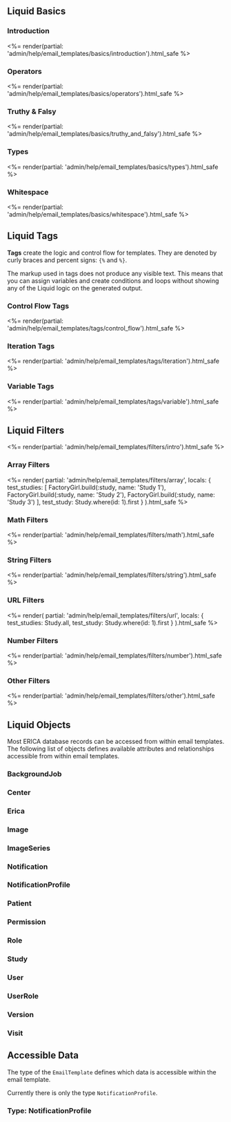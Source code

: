 ## Liquid Basics

### Introduction

<%= render(partial: 'admin/help/email_templates/basics/introduction').html_safe %>

### Operators

<%= render(partial: 'admin/help/email_templates/basics/operators').html_safe %>

### Truthy & Falsy

<%= render(partial: 'admin/help/email_templates/basics/truthy_and_falsy').html_safe %>

### Types

<%= render(partial: 'admin/help/email_templates/basics/types').html_safe %>

### Whitespace

<%= render(partial: 'admin/help/email_templates/basics/whitespace').html_safe %>

## Liquid Tags

**Tags** create the logic and control flow for templates. They are denoted by curly braces and percent signs: `{%` and `%}`.

The markup used in tags does not produce any visible text. This means that you can assign variables and create conditions and loops without showing any of the Liquid logic on the generated output.

### Control Flow Tags

<%= render(partial: 'admin/help/email_templates/tags/control_flow').html_safe %>

### Iteration Tags

<%= render(partial: 'admin/help/email_templates/tags/iteration').html_safe %>

### Variable Tags

<%= render(partial: 'admin/help/email_templates/tags/variable').html_safe %>

## Liquid Filters

<%= render(partial: 'admin/help/email_templates/filters/intro').html_safe %>

### Array Filters

<%=
  render(
    partial: 'admin/help/email_templates/filters/array',
	locals: {
	  test_studies: [
		  FactoryGirl.build(:study, name: 'Study 1'),
		  FactoryGirl.build(:study, name: 'Study 2'),
		  FactoryGirl.build(:study, name: 'Study 3')
	  ],
	  test_study: Study.where(id: 1).first
	}
  ).html_safe
%>

### Math Filters

<%= render(partial: 'admin/help/email_templates/filters/math').html_safe %>

### String Filters

<%= render(partial: 'admin/help/email_templates/filters/string').html_safe %>

### URL Filters

<%=
  render(
    partial: 'admin/help/email_templates/filters/url',
	locals: {
	  test_studies: Study.all,
	  test_study: Study.where(id: 1).first
	}
  ).html_safe
%>

### Number Filters

<%= render(partial: 'admin/help/email_templates/filters/number').html_safe %>

### Other Filters

<%= render(partial: 'admin/help/email_templates/filters/other').html_safe %>

## Liquid Objects

Most ERICA database records can be accessed from within email
templates. The following list of objects defines available attributes
and relationships accessible from within email templates.

### BackgroundJob
### Center
### Erica
### Image
### ImageSeries
### Notification
### NotificationProfile
### Patient
### Permission
### Role
### Study
### User
### UserRole
### Version
### Visit

## Accessible Data

The type of the `EmailTemplate` defines which data is accessible
within the email template.

Currently there is only the type `NotificationProfile`.

### Type: NotificationProfile
